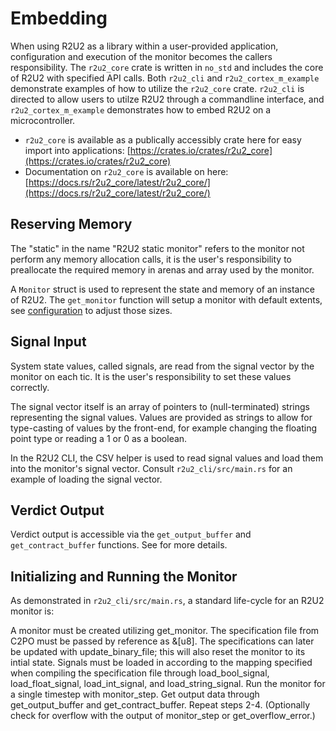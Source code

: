 # Embedding

When using R2U2 as a library within a user-provided application, configuration and execution of the monitor becomes the callers responsibility.
The `r2u2_core` crate is written in `no_std` and includes the core of R2U2 with specified API calls. Both `r2u2_cli` and 
`r2u2_cortex_m_example` demonstrate examples of how to utilize the `r2u2_core` crate. `r2u2_cli` is directed to allow users
to utilze R2U2 through a commandline interface, and `r2u2_cortex_m_example` demonstrates how to embed R2U2 on a microcontroller.

- `r2u2_core` is available as a publically accessibly crate here for easy import into applications: [https://crates.io/crates/r2u2_core](https://crates.io/crates/r2u2_core)
- Documentation on `r2u2_core` is available on here: [https://docs.rs/r2u2_core/latest/r2u2_core/](https://docs.rs/r2u2_core/latest/r2u2_core/)

## Reserving Memory

The "static" in the name "R2U2 static monitor" refers to the monitor not perform any memory allocation calls, it is the user's responsibility to preallocate the required memory in arenas and array used by the monitor.

A `Monitor` struct is used to represent the state and memory of an instance of R2U2.
The `get_monitor` function will setup a monitor with default extents, see [configuration](./configuration.md) to adjust those sizes.

## Signal Input

System state values, called signals, are read from the signal vector by the monitor on each tic.
It is the user's responsibility to set these values correctly.

The signal vector itself is an array of pointers to (null-terminated) strings representing the signal values.
Values are provided as strings to allow for type-casting of values by the front-end, for example changing the floating point type or reading a 1 or 0 as a boolean.

In the R2U2 CLI, the CSV helper is used to read signal values and load them into the monitor's signal vector.
Consult `r2u2_cli/src/main.rs` for an example of loading the signal vector.

## Verdict Output

Verdict output is accessible via the `get_output_buffer` and `get_contract_buffer` functions.
See [](./output.md) for more details.

## Initializing and Running the Monitor

As demonstrated in `r2u2_cli/src/main.rs`, a standard life-cycle for an R2U2 monitor is:

A monitor must be created utilizing get_monitor. The specification file from C2PO must be passed by reference as &[u8]. The specifications can later be updated with update_binary_file; this will also reset the monitor to its intial state.
Signals must be loaded in according to the mapping specified when compiling the specification file through load_bool_signal, load_float_signal, load_int_signal, and load_string_signal.
Run the monitor for a single timestep with monitor_step.
Get output data through get_output_buffer and get_contract_buffer.
Repeat steps 2-4. (Optionally check for overflow with the output of monitor_step or get_overflow_error.)
